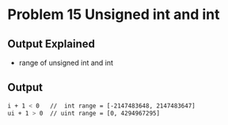 Problem 15 Unsigned int and int
===

Output Explained
---
- range of unsigned int and int

Output
---
```sh
i + 1 < 0   //  int range = [-2147483648, 2147483647]
ui + 1 > 0  // uint range = [0, 4294967295]
```
